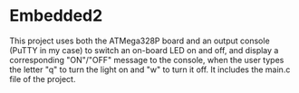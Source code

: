 # Embedded2
This project uses both the ATMega328P board and an output console (PuTTY in my case)
to switch an on-board LED on and off, and display a corresponding "ON"/"OFF" message to the console,
when the user types the letter "q" to turn the light on and "w" to turn it off. It includes the main.c file of the project.
